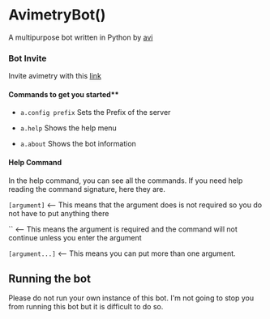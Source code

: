 # AvimetryBot()


A multipurpose bot written in Python by [avi](https://discord.com/users/750135653638865017)

### Bot Invite
Invite avimetry with this [link](https://discord.com/oauth2/authorize?client_id=756257170521063444&scope=bot&permissions=2147483647)


#### Commands to get you started**
  * `a.config prefix`
Sets the Prefix of the server

  * `a.help`
Shows the help menu

  * `a.about`
Shows the bot information

#### Help Command
In the help command, you can see all the commands. If you need help reading the command signature, here they are.

`[argument]` <-- This means that the argument does is not required so you do not have to put anything there

\`<argument>` <-- This means the argument is required and the command will not continue unless you enter the argument
							 
`[argument...]` <-- This means you can put more than one argument.

## Running the bot
Please do not run your own instance of this bot. I'm not going to stop you from running this bot but it is difficult to do so.
